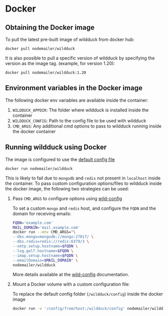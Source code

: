 # Docker

## Obtaining the Docker image
To pull the latest pre-built image of wildduck from docker hub:

```
docker pull nodemailer/wildduck
```

It is also possible to pull a specific version of wildduck by specifying the version as the image tag.
(example, for version 1.20):
```
docker pull nodemailer/wildduck:1.20
```
## Environment variables in the Docker image
The following docker env variables are available inside the container:
1. `WILDDUCK_APPDIR`: The folder where wildduck is installed inside the container
2. `WILDDUCK_CONFIG`: Path to the config file to be used with wildduck
3. `CMD_ARGS`: Any additional cmd options to pass to wildduck running inside the docker container


## Running wildduck using Docker
The image is configured to use the [default config file](https://github.com/nodemailer/wildduck/blob/master/config/default.toml)
```
docker run nodemailer/wildduck
```
This is likely to fail due to `mongodb` and `redis` not present in `localhost` inside the container. To pass custom configuration options/files to  wildduck inside the docker image, the following two strategies can be used:
1. Pass `CMD_ARGS` to configure options using [wild-config](https://github.com/nodemailer/wild-config)
    
    To set a custom `mongo` and `redis` host, and configure the `FQDN` and the domain for receiving emails:
    ```bash
    FQDN='example.com'
    MAIL_DOMAIN='mail.example.com'
    docker run --env CMD_ARGS="\
    --dbs.mongo=mongodb://mongo:27017/ \
    --dbs.redis=redis://redis:6379/3 \
    --smtp.setup.hostname=$FQDN \
    --log.gelf.hostname=$FQDN \
    --imap.setup.hostname=$FQDN \
    --emailDomain=$MAIL_DOMAIN" \
    nodemailer/wildduck 
    ```
    More details available at the [wild-config](https://github.com/nodemailer/wild-config) documentation.
2. Mount a Docker volume with a custom configuration file:
    
    To replace the default config folder (`/wildduck/config`) inside the docker image
    ```bash
    docker run -v '/config/from/host:/wildduck/config' nodemailer/wildduck
    ```